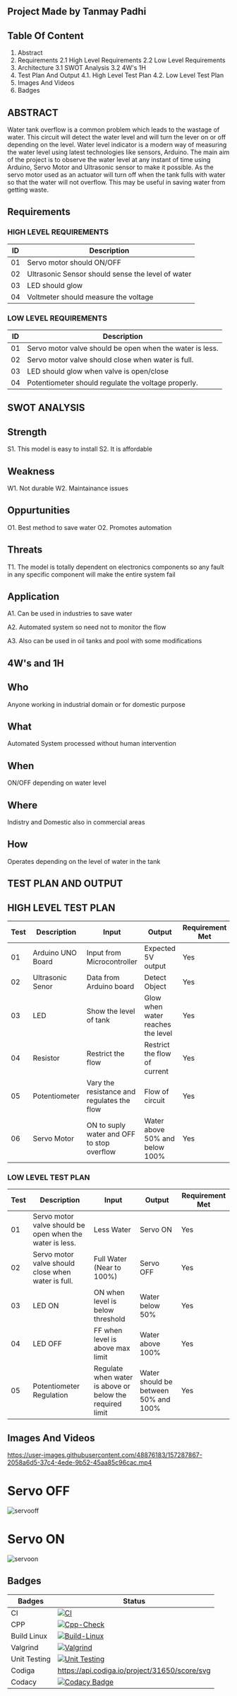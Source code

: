 ## Project Made by Tanmay Padhi

## Table Of Content
1. Abstract
2. Requirements
  2.1 High Level Requirements
  2.2 Low Level Requirements
3. Architecture
  3.1 SWOT Analysis
  3.2 4W's 1H
4. Test Plan And Output
  4.1. High Level Test Plan
  4.2. Low Level Test Plan
5. Images And Videos
6. Badges
## ABSTRACT

Water tank overflow is a common problem which leads to the wastage of water. This circuit will detect the water level and will turn the lever on or off depending on the level. 
Water level indicator is a modern way of measuring the water level using latest technologies like sensors, Arduino. The main aim of the project is to observe the water level at 
any instant of time using Arduino, Servo Motor and Ultrasonic sensor to make it possible. As the servo motor used as an actuator will turn off when the tank fulls with water so 
that the water will not overflow. This may be useful in saving water from getting waste.

## Requirements

### HIGH LEVEL REQUIREMENTS

|ID |Description |
|--|-------------|
|01|Servo motor should ON/OFF|
|02|Ultrasonic Sensor should sense the level of water|
|03|LED should glow|
|04|Voltmeter should measure the voltage|

### LOW LEVEL REQUIREMENTS

|ID |Description |
|--|-------------|
|01|Servo motor valve should be open when the water is less.|
|02|Servo motor valve should close when water is full.|
|03|LED should glow when valve is open/close|
|04|Potentiometer should regulate the voltage properly.|

## SWOT ANALYSIS 

## Strength
S1. This model is easy to install
S2. It is affordable

## Weakness
W1. Not durable
W2. Maintainance issues

## Oppurtunities
O1. Best method to save water
O2. Promotes automation

## Threats
T1. The model is totally dependent on electronics components so any fault in any specific component will make the entire system fail

## Application
A1. Can be used in industries to save water

A2. Automated system so need not to monitor the flow

A3. Also can be used in oil tanks and pool with some modifications

## 4W's and 1H

## Who
Anyone working in industrial domain or for domestic purpose
## What
Automated System processed without human intervention
## When
ON/OFF depending on water level
## Where
Indistry and Domestic also in commercial areas
## How
Operates depending on the level of water in the tank

## TEST PLAN AND OUTPUT

## HIGH LEVEL TEST PLAN

|Test |Description |Input |Output |Requirement Met|
|--|-------------|------|------|---|
|01|Arduino UNO Board|Input from Microcontroller|Expected 5V output|Yes|
|02|Ultrasonic Senor|Data from Arduino board|Detect Object|Yes|
|03|LED|Show the level of tank|Glow when water reaches the level|Yes|
|04|Resistor|Restrict the flow|Restrict the flow of current|Yes|
|05|Potentiometer|Vary the resistance and regulates the flow|Flow of circuit|Yes|
|06|Servo Motor|ON to suply water and OFF to stop overflow|Water above 50% and below 100%|Yes|

### LOW LEVEL TEST PLAN

|Test |Description |Input |Output |Requirement Met|
|--|-------------|------|------|---|
|01|Servo motor valve should be open when the water is less.|Less Water|Servo ON|Yes|
|02|Servo motor valve should close when water is full.|Full Water (Near to 100%)|Servo OFF|Yes|
|03|LED ON|ON when level is below threshold|Water below 50%|Yes|
|04|LED OFF|FF when level is above max limit|Water above 100%|Yes|
|05|Potentiometer Regulation|Regulate when water is above or below the required limit|Water should be between 50% and 100%|Yes|

## Images And Videos

https://user-images.githubusercontent.com/48876183/157287867-2058a6d5-37c4-4ede-9b52-45aa85c96cac.mp4

# Servo OFF
![servooff](https://user-images.githubusercontent.com/48876183/157287936-7432393f-9929-4487-a3f0-4d44a0da3a1b.png)
# Servo ON
![servoon](https://user-images.githubusercontent.com/48876183/157287944-b9b7e2c2-00af-4c90-9fbb-67a0c1c064c8.png)


## Badges

|Badges |Status |
|--------|-------------|
|CI|[![CI](https://github.com/tanmaypadhi08/M2-EmbSys/actions/workflows/blank.yml/badge.svg)](https://github.com/tanmaypadhi08/M2-EmbSys/actions/workflows/blank.yml)|
|CPP|[![Cpp-Check](https://github.com/tanmaypadhi08/M2-EmbSys/actions/workflows/c-cpp.yml/badge.svg)](https://github.com/tanmaypadhi08/M2-EmbSys/actions/workflows/c-cpp.yml)|
|Build Linux|[![Build-Linux](https://github.com/tanmaypadhi08/M2-EmbSys/actions/workflows/Build.yml/badge.svg)](https://github.com/tanmaypadhi08/M2-EmbSys/actions/workflows/Build.yml)|
|Valgrind|[![Valgrind](https://github.com/tanmaypadhi08/M2-EmbSys/actions/workflows/Val.yml/badge.svg)](https://github.com/tanmaypadhi08/M2-EmbSys/actions/workflows/Val.yml)|
|Unit Testing|[![Unit Testing](https://github.com/tanmaypadhi08/M2-EmbSys/actions/workflows/Unit.yml/badge.svg)](https://github.com/tanmaypadhi08/M2-EmbSys/actions/workflows/Unit.yml)|
|Codiga|https://api.codiga.io/project/31650/score/svg|
|Codacy|[![Codacy Badge](https://app.codacy.com/project/badge/Grade/9cacd4e343734821886da6935e77a3cf)](https://www.codacy.com/gh/tanmaypadhi08/M2-EmbSys/dashboard?utm_source=github.com&amp;utm_medium=referral&amp;utm_content=tanmaypadhi08/M2-EmbSys&amp;utm_campaign=Badge_Grade)|

